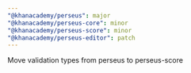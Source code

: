 ```yaml
---
"@khanacademy/perseus": major
"@khanacademy/perseus-core": minor
"@khanacademy/perseus-score": minor
"@khanacademy/perseus-editor": patch
---
```


Move validation types from perseus to perseus-score
